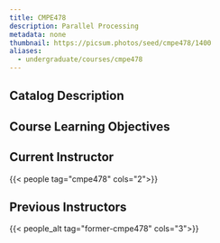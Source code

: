```yaml
---
title: CMPE478
description: Parallel Processing
metadata: none
thumbnail: https://picsum.photos/seed/cmpe478/1400
aliases:
  - undergraduate/courses/cmpe478
---
```


## Catalog Description

## Course Learning Objectives

## Current Instructor

{{< people tag="cmpe478" cols="2">}}

## Previous Instructors

{{< people_alt tag="former-cmpe478" cols="3">}}
